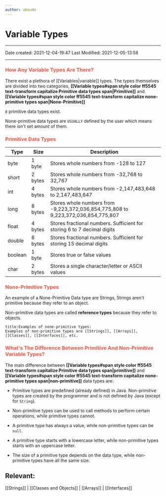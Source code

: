 ```yaml
---
author: aboude
---
```

# Variable Types

---

Date created: 2021-12-04-19:47
Last Modified: 2021-12-05-13:58

---

### <span style="color: #ff5545;text-transform: capitalize;">How any variable types are there?</span>
There exist a plethora of [[Variables|variable]] types. The types themselves are divided into two categories, **[[Variable types#span style color ff5545 text-transform capitalize Primitive data types span|Primitive]]** and **[[Variable types#span style color ff5545 text-transform capitalize none-primitive types span|None-Primitive]]** 

`8` primitive data types exist.

None-primitive data types are `USUALLY` defined by the user which means there isn't set amount of them.

### <span style="color: #ff5545;text-transform: capitalize;">Primitive data types</span>
| Type    | Size    | Description                                                                       |
| ------- | ------- | --------------------------------------------------------------------------------- |
| byte    | 1 byte  | Stores whole numbers from -128 to 127                                             |
| short   | 2 bytes | Stores whole numbers from -32,768 to 32,767                                       |
| int     | 4 bytes | Stores whole numbers from -2,147,483,648 to 2,147,483,647                         |
| long    | 8 bytes | Stores whole numbers from -9,223,372,036,854,775,808 to 9,223,372,036,854,775,807 |
| float   | 4 bytes | Stores fractional numbers. Sufficient for storing 6 to 7 decimal digits           |
| double  | 8 bytes | Stores fractional numbers. Sufficient for storing 15 decimal digits               |
| boolean | 1 byte  | Stores true or false values                                                       |
| char    | 2 bytes | Stores a single character/letter or ASCII values                                  |

### <span style="color: #ff5545;text-transform: capitalize;"> none-primitive types</span>
An example of a None-Primitive Data type are Strings, Strings aren't primitive because they refer to an object.

Non-primitive data types are called **reference types** because they refer to objects.

```ad-example
title:Examples of none-primitive types:
Examples of non-primitive types are [[Strings]], [[Arrays]], [[Classes]], [[Interfaces]], etc.
```
### <span style="color: #ff5545;text-transform: capitalize;"> what's the difference between primitive and non-primitive variable types?
The main difference between **[[Variable types#span style color ff5545 text-transform capitalize Primitive data types span|primitive]]** and **[[Variable types#span style color ff5545 text-transform capitalize none-primitive types span|non-primitive]]** data types are:

-   Primitive types are predefined (already defined) in Java. Non-primitive types are created by the programmer and is not defined by Java (except for `String`).
-   Non-primitive types can be used to call methods to perform certain operations, while primitive types cannot.
-   A primitive type has always a value, while non-primitive types can be `null`.

-   A primitive type starts with a lowercase letter, while non-primitive types starts with an uppercase letter.

-   The size of a primitive type depends on the data type, while non-primitive types have all the same size.


## Relevant:
[[Strings]] | [[Classes and Objects]] | [[Arrays]] | [[Interfaces]]